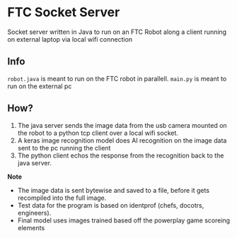 # FTC Socket Server
Socket server written in Java to run on an FTC Robot along a client running on external laptop via local wifi connection

## Info
`robot.java` is meant to run on the FTC robot in parallell. 
`main.py` is meant to run on the external pc

## How?
1. The java server sends the image data from the usb camera mounted on the robot to a python tcp client over a local wifi socket. 
2. A keras image recognition model does AI recognition on the image data sent to the pc running the client
3. The python client echos the response from the recognition back to the java server.

**Note**
- The image data is sent bytewise and saved to a file, before it gets recompiled into the full image.
- Test data for the program is based on identprof (chefs, docotrs, engineers). 
- Final model uses images trained based off the powerplay game scoreing elements 
